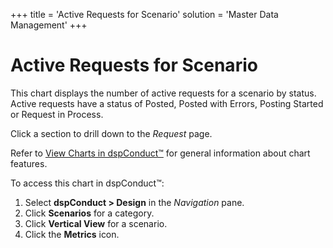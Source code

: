 +++
title = 'Active Requests for Scenario'
solution = 'Master Data Management'
+++

# Active Requests for Scenario

This chart displays the number of active requests for a scenario by
<span id="Request Status dspConduct" class="popUpLink">status</span>.
Active requests have a status of Posted, Posted with Errors, Posting
Started or Request in Process.

Click a section to drill down to the *Request* page.

Refer to [View Charts in dspConduct™](View_Charts.htm) for general
information about chart features.

To access this chart in dspConduct™:

1.  Select **dspConduct \> Design** in the *Navigation* pane.
2.  Click **Scenarios** for a category.
3.  Click **Vertical View** for a scenario.
4.  Click the **Metrics** icon.
